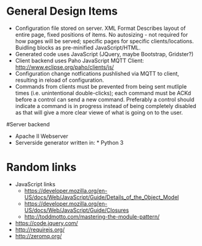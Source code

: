 # General Design Items
* Configuration file stored on server.
  XML Format
  Describes layout of entire page, fixed positions of items.
  No autosizing - not required for how pages will be served; specific pages for specific clients/locations.
  Buidling blocks as pre-minified JavaScript/HTML.
* Generated code uses JavaScript (JQuery, maybe Bootstrap, Gridster?)
* Client backend uses Paho JavaScript MQTT Client:  http://www.eclipse.org/paho/clients/js/
* Configuration change notfications pushlished via MQTT to client, resulting in reload of configuration.
* Commands from clients must be prevented from being sent mutliple times (i.e. unintentional double-clicks); each command must be ACKd before a control can send a new command.
  Preferably a control should indicate a command is in progress instead of being completely disabled as that will give a more clear viewe of what is going on to the user.

#Server backend
* Apache II Webserver
* Serverside generator written in:
      * Python 3

# Random links
* JavaScript links
  * https://developer.mozilla.org/en-US/docs/Web/JavaScript/Guide/Details_of_the_Object_Model
  * https://developer.mozilla.org/en-US/docs/Web/JavaScript/Guide/Closures
  * http://toddmotto.com/mastering-the-module-pattern/
* https://code.jquery.com/
* http://requirejs.org/
* http://zeromq.org/
